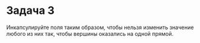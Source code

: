 # Задача 3

Инкапсулируйте поля таким образом, чтобы нельзя изменить значение любого из них так, чтобы вершины оказались на одной прямой.

